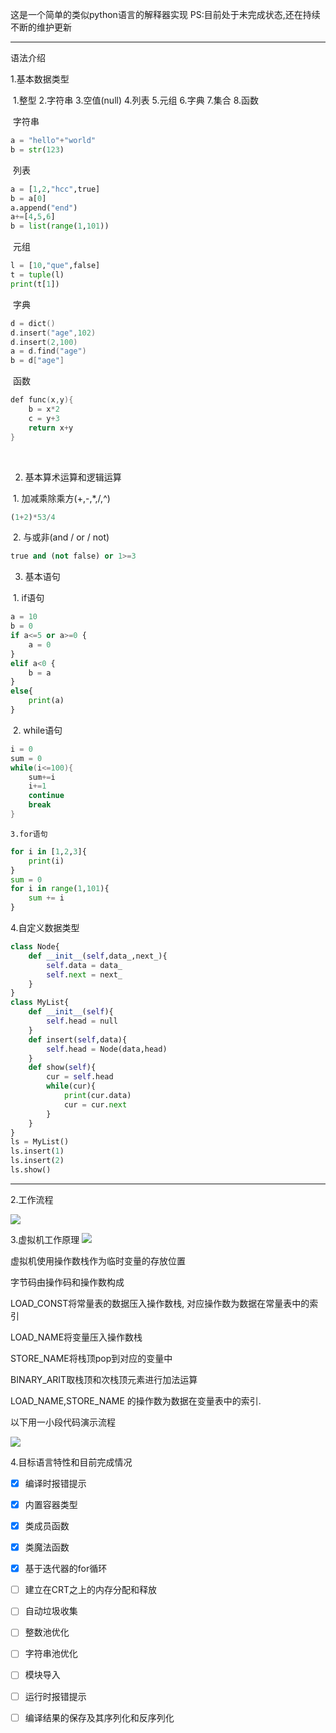 

这是一个简单的类似python语言的解释器实现
PS:目前处于未完成状态,还在持续不断的维护更新

------

语法介绍

1.基本数据类型

​	1.整型 2.字符串 3.空值(null) 4.列表 5.元组 6.字典 7.集合 8.函数

​	字符串

```python
a = "hello"+"world"
b = str(123)
```

​	列表

```python
a = [1,2,"hcc",true]
b = a[0]
a.append("end")
a+=[4,5,6]
b = list(range(1,101))
```

​	元组

```python
l = [10,"que",false]
t = tuple(l)
print(t[1])
```

​	字典

```c++
d = dict()
d.insert("age",102)
d.insert(2,100)
a = d.find("age")
b = d["age"]
```

​	函数

```c++
def func(x,y){
    b = x*2
    c = y+3
    return x+y
}
```

​	

2. 基本算术运算和逻辑运算

​	1. 加减乘除乘方(+,-,*,/,^)

```python
(1+2)*53/4
```

​	2. 与或非(and / or / not)

```python
true and (not false) or 1>=3
```



3. 基本语句

​	1. if语句

```python
a = 10
b = 0
if a<=5 or a>=0 {
    a = 0
}
elif a<0 {
    b = a
}
else{
    print(a)
}
```

​	2. while语句

```c++
i = 0
sum = 0
while(i<=100){
    sum+=i
    i+=1
    continue
    break
}
```

 	3.for语句

```python
for i in [1,2,3]{
    print(i)
}
sum = 0
for i in range(1,101){
    sum += i
}
```

4.自定义数据类型

```python
class Node{
    def __init__(self,data_,next_){
        self.data = data_
        self.next = next_
    }
}
class MyList{
    def __init__(self){
        self.head = null
    }
    def insert(self,data){
        self.head = Node(data,head)
    }
    def show(self){
        cur = self.head
        while(cur){
            print(cur.data)
            cur = cur.next
        }
    }
}
ls = MyList()
ls.insert(1)
ls.insert(2)
ls.show()
```

-----

2.工作流程

![](C:\Users\86173\Desktop\工作流程.png)

3.虚拟机工作原理
![](C:\Users\86173\Desktop\vmwork.png)

虚拟机使用操作数栈作为临时变量的存放位置  



字节码由操作码和操作数构成



LOAD_CONST将常量表的数据压入操作数栈, 对应操作数为数据在常量表中的索引



LOAD_NAME将变量压入操作数栈



STORE_NAME将栈顶pop到对应的变量中



BINARY_ARIT取栈顶和次栈顶元素进行加法运算



LOAD_NAME,STORE_NAME 的操作数为数据在变量表中的索引.



以下用一小段代码演示流程

![](C:\Users\86173\Desktop\vmwork.png)

4.目标语言特性和目前完成情况





- [x] 编译时报错提示
- [x] 内置容器类型
- [x] 类成员函数
- [x] 类魔法函数

- [x] 基于迭代器的for循环
- [ ] 建立在CRT之上的内存分配和释放
- [ ] 自动垃圾收集
- [ ] 整数池优化
- [ ] 字符串池优化
- [ ] 模块导入
- [ ] 运行时报错提示
- [ ] 编译结果的保存及其序列化和反序列化

